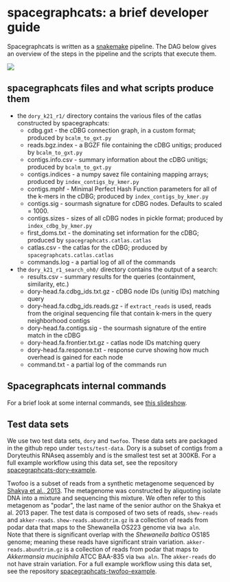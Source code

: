 # spacegraphcats: a brief developer guide

Spacegraphcats is written as a [snakemake](https://snakemake.readthedocs.io/en/stable/) pipeline.
The DAG below gives an overview of the steps in the pipeline and the scripts that execute them.

![](https://i.imgur.com/HQ21aM1.png)

## spacegraphcats files and what scripts produce them

* the `dory_k21_r1/` directory contains the various files of the catlas constructed by spacegraphcats:
    * cdbg.gxt - the cDBG connection graph, in a custom format; produced by `bcalm_to_gxt.py`
    * reads.bgz.index - a BGZF file containing the cDBG unitigs; produced by `bcalm_to_gxt.py`
    * contigs.info.csv - summary information about the cDBG unitigs; produced by `bcalm_to_gxt.py`
    * contigs.indices - a numpy savez file containing mapping arrays; produced by `index_contigs_by_kmer.py`
    * contigs.mphf - Minimal Perfect Hash Function parameters for all of the k-mers in the cDBG; produced by `index_contigs_by_kmer.py`
    * contigs.sig - sourmash signature for cDBG nodes. Defaults to scaled = 1000. 
    * contigs.sizes - sizes of all cDBG nodes in pickle format; produced by `index_cdbg_by_kmer.py`
    * first_doms.txt - the dominating set information for the cDBG; produced by `spacegraphcats.catlas.catlas`
    * catlas.csv - the catlas for the cDBG; produced by `spacegraphcats.catlas.catlas`
    * commands.log - a partial log of all of the commands
* the `dory_k21_r1_search_oh0/` directory contains the output of a search:
    * results.csv - summary results for the queries (containment, similarity, etc.)
    * dory-head.fa.cdbg_ids.txt.gz - cDBG node IDs (unitig IDs) matching query
    * dory-head.fa.cdbg_ids.reads.gz - if `extract_reads` is used, reads from the original sequencing file that contain k-mers in the query neighborhood contigs 
    * dory-head.fa.contigs.sig - the sourmash signature of the entire match in the cDBG
    * dory-head.fa.frontier.txt.gz - catlas node IDs matching query
    * dory-head.fa.response.txt - response curve showing how much overhead is gained for each node
    * command.txt - a partial log of the commands run

## Spacegraphcats internal commands

For a brief look at some internal commands, see [this slideshow](https://hackmd.io/@ctb/BkDE7msPv).

## Test data sets

We use two test data sets, `dory` and `twofoo`. 
These data sets are packaged in the github repo under `tests/test-data`.
Dory is a subset of contigs from a Doryteuthis RNAseq assembly and is the smallest test set at 300KB. 
For a full example workflow using this data set, see the repository [spacegraphcats-dory-example](https://github.com/spacegraphcats/spacegraphcats-dory-example).

Twofoo is a subset of reads from a synthetic metagenome sequenced by [Shakya et al., 2013](https://www.ncbi.nlm.nih.gov/pubmed/23387867).
The metagenome was constructed by aliquoting isolate DNA into a mixture and sequencing this mixture.
We often refer to this metagenom as "podar", the last name of the senior author on the Shakya et al. 2013 paper.
The test data is composed of two sets of reads, `shew-reads` and `akker-reads`.
`shew-reads.abundtrim.gz` is a collection of reads from podar data that maps to the Shewanella OS223 genome via `bwa aln`.  
Note that there is significant overlap with the *Shewanella baltica* OS185 genome; meaning these reads have significant strain variation.
`akker-reads.abundtrim.gz` is a collection of reads from podar that maps to *Akkermansia muciniphila* ATCC BAA-835 via `bwa aln`.
The `akker-reads` do not have strain variation.
For a full example workflow using this data set, see the repository [spacegraphcats-twofoo-example](https://github.com/spacegraphcats/spacegraphcats-twofoo-example).

